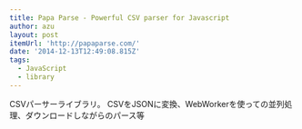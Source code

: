 ```yaml
---
title: Papa Parse - Powerful CSV parser for Javascript
author: azu
layout: post
itemUrl: 'http://papaparse.com/'
date: '2014-12-13T12:49:08.815Z'
tags:
  - JavaScript
  - library
---
```

CSVパーサーライブラリ。
CSVをJSONに変換、WebWorkerを使っての並列処理、ダウンロードしながらのパース等
